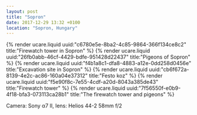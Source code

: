 ```yaml
---
layout: post
title: "Sopron"
date: 2017-12-29 13:32 +0100
location: "Sopron, Hungary"
---
```


{% render ucare.liquid uuid:"c6780e5e-8ba2-4c85-9864-366f134ce8c2" title:"Firewatch tower in Sopron" %}
{% render ucare.liquid uuid:"26fb0abb-46cf-4429-bdfe-951428d22437" title:"Pigeons of Sopron" %}
{% render ucare.liquid uuid:"f4b1a8c1-dfa8-4883-a12e-0dd258d0456e" title:"Excavation site in Sopron" %}
{% render ucare.liquid uuid:"cb6f672a-8139-4e2c-ac86-160a04e37312" title:"Festo koz" %}
{% render ucare.liquid uuid:"f5e90f8c-7e55-4cdf-a20d-8043a385de43" title:"Firewatch tower" %}
{% render ucare.liquid uuid:"7f56550f-e0b9-4f18-bfa3-073113ca28b1" title:"The firewatch tower and pigeons" %}

Camera: Sony α7 II, lens: Helios 44-2 58mm f/2